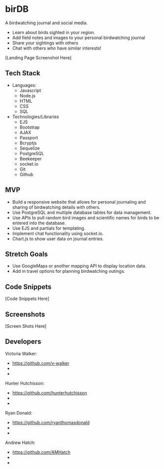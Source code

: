 # birDB
A birdwatching journal and social media. 
- Learn about birds sighted in your region.
- Add field notes and images to your personal birdwatching journal
- Share your sightings with others
- Chat with others who have similar interests!

[Landing Page Screenshot Here]

## Tech Stack
- Languages:
    - Javascript
    - Node.js
    - HTML
    - CSS
    - SQL
- Technologies/Libraries
    - EJS
    - Bootstrap
    - AJAX
    - Passport
    - Bcryptjs
    - Sequelize
    - PostgreSQL
    - Beekeeper
    - socket.io
    - Git
    - Github

## MVP
- Build a responsive website that allows for personal journaling and sharing of birdwatching details with others. 
- Use PostgreSQL and multiple database tables for data management.
- Use APIs to pull random bird images and scientific names for birds to be entered into the database.
- Use EJS and partials for templating.
- Implement chat functionality using socket.io.
- Chart.js to show user data on journal entries.


## Stretch Goals
- Use GoogleMaps or another mapping API to display location data.
- Add in travel options for planning birdwatching outings.

## Code Snippets

[Code Snippets Here]

## Screenshots

[Screen Shots Here]

## Developers

Victoria Walker: 

- https://github.com/v-walker
-
-

Hunter Hutchisson:

- https://github.com/hunterhutchisson
-
-

Ryan Donald:

- https://github.com/ryanthomasdonald
-
-

Andrew Hatch:

- https://github.com/AMHatch
-
-


